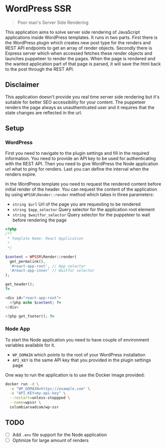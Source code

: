 # WordPress SSR

> Poor man's Server Side Rendering

This application aims to solve server side rendering of JavaScript applications inside WordPress templates. It runs in two parts. First there is the WordPress plugin which creates new post type for the renders and REST API endpoints to get an array of render objects. Secondly there is Express server which when accessed fetches these render objects and launches puppeteer to render the pages. When the page is rendered and the wanted application part of that page is parsed, it will save the html back to the post through the REST API.

## Disclaimer

This application doesn't provide you real time server side rendering but it's suitable for better SEO accessibility for your content. The puppeteer renders the page always as unauthenticated user and it requires that the state changes are reflected in the url.

## Setup

### WordPress

First you need to navigate to the plugin settings and fill in the required information. You need to provide an API key to be used for authenticating with the REST API. Then you need to give WordPress the Node application url what to ping for renders. Last you can define the interval when the renders expire.

In the WordPress template you need to request the rendered content before initial render of the header. You can request the content of the application by using `WPSSR\Render::render` method which takes in three parameters:

- `string $url` Url of the page you are requesting to be rendered
- `string $app_selector` Query selector for the application root element
- `string $waitfor_selector` Query selector for the puppeteer to wait before rendering the page

```php
<?php
/**
 * Template Name: React Application
 *
 */

$content = WPSSR\Render::render(
  get_permalink(),
  '#react-app-root', // App selector
  '#react-app-inner' // Waitfor selector
);

get_header();
?>

<div id="react-app-root">
  <?php echo $content; ?>
</div>

<?php get_footer(); ?>
```

### Node App

To start the Node application you need to have couple of environment variables available for it.

- `WP_DOMAIN` which points to the root of your WordPress installation
- `API_KEY` is the same API key that you provided in the plugin settings page

One way to run the application is to use the Docker image provided:

```bash
docker run -d \
  -e "WP_DOMAIN=https://example.com" \
  -e "API_KEY=my-api-key" \
  --restart=unless-stoppped \
  --name=wpssr \
  columbiaroadcom/wp-ssr
```

## TODO

- [ ] Add `.env` file support for the Node application
- [ ] Optimize for large amount of renders
